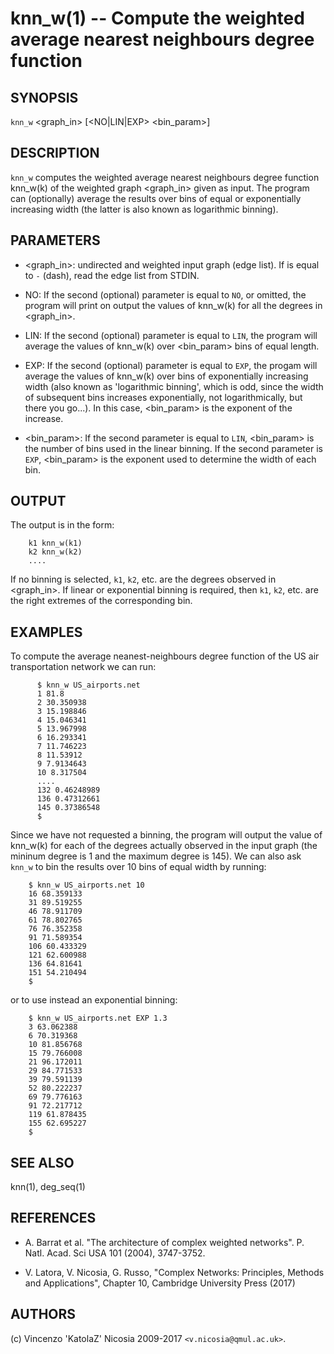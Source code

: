 knn_w(1) -- Compute the weighted average nearest neighbours degree function
======

## SYNOPSIS

`knn_w` <graph_in> [<NO|LIN|EXP> <bin_param>]

## DESCRIPTION

`knn_w` computes the weighted average nearest neighbours degree
function knn_w(k) of the weighted graph <graph_in> given as input. The
program can (optionally) average the results over bins of equal or
exponentially increasing width (the latter is also known as
logarithmic binning).

## PARAMETERS

* <graph_in>:
    undirected and weighted input graph (edge list). If is equal to
    `-` (dash), read the edge list from STDIN.

* NO: 
    If the second (optional) parameter is equal to `NO`, or omitted,
    the program will print on output the values of knn_w(k) for all the
    degrees in <graph_in>.

* LIN:
    If the second (optional) parameter is equal to `LIN`, the program
    will average the values of knn_w(k) over <bin_param> bins of equal
    length. 

* EXP:
    If the second (optional) parameter is equal to `EXP`, the progam
    will average the values of knn_w(k) over bins of exponentially
    increasing width (also known as 'logarithmic binning', which is
    odd, since the width of subsequent bins increases exponentially,
    not logarithmically, but there you go...). In this case,
    <bin_param> is the exponent of the increase.

* <bin_param>:
    If the second parameter is equal to `LIN`, <bin_param> is the
    number of bins used in the linear binning. If the second parameter
    is `EXP`, <bin_param> is the exponent used to determine the width
    of each bin. 

## OUTPUT

The output is in the form:

        k1 knn_w(k1)
        k2 knn_w(k2)
        ....
        
If no binning is selected, `k1`, `k2`, etc. are the degrees observed
in <graph_in>. If linear or exponential binning is required, then
`k1`, `k2`, etc. are the right extremes of the corresponding bin.

## EXAMPLES

To compute the average neanest-neighbours degree function of the US
air transportation network we can run:

          $ knn_w US_airports.net
          1 81.8
          2 30.350938
          3 15.198846
          4 15.046341
          5 13.967998
          6 16.293341
          7 11.746223
          8 11.53912
          9 7.9134643
          10 8.317504
          ....
          132 0.46248989
          136 0.47312661
          145 0.37386548
          $

Since we have not requested a binning, the program will output the
value of knn_w(k) for each of the degrees actually observed in the
input graph (the mininum degree is 1 and the maximum degree is
145). We can also ask `knn_w` to bin the results over 10 bins of equal
width by running:
    
        $ knn_w US_airports.net 10
        16 68.359133
        31 89.519255
        46 78.911709
        61 78.802765
        76 76.352358
        91 71.589354
        106 60.433329
        121 62.600988
        136 64.81641
        151 54.210494
        $

or to use instead an exponential binning: 

        $ knn_w US_airports.net EXP 1.3
        3 63.062388
        6 70.319368
        10 81.856768
        15 79.766008
        21 96.172011
        29 84.771533
        39 79.591139
        52 80.222237
        69 79.776163
        91 72.217712
        119 61.878435
        155 62.695227
        $

## SEE ALSO

knn(1), deg_seq(1)

## REFERENCES

* A\. Barrat et al. "The architecture of complex weighted
  networks". P. Natl. Acad. Sci USA 101 (2004), 3747-3752.

* V\. Latora, V. Nicosia, G. Russo, "Complex Networks: Principles,
  Methods and Applications", Chapter 10, Cambridge University Press
  (2017)

## AUTHORS

(c) Vincenzo 'KatolaZ' Nicosia 2009-2017 `<v.nicosia@qmul.ac.uk>`.
